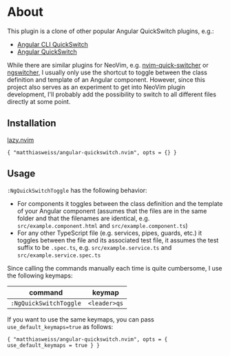 # About

This plugin is a clone of other popular Angular QuickSwitch plugins, e.g.:

* [Angular CLI QuickSwitch](https://plugins.jetbrains.com/plugin/10587-angular-cli-quickswitch)
* [Angular QuickSwitch](https://marketplace.visualstudio.com/items?itemName=erhise.vs-ng-quick-switch)

While there are similar plugins for NeoVim, e.g. [nvim-quick-switcher](https://github.com/Everduin94/nvim-quick-switcher) 
or [ngswitcher](https://github.com/softoika/ngswitcher.vim), I usually only use the shortcut to toggle
between the class definition and template of an Angular component. However, since this project also
serves as an experiment to get into NeoVim plugin development, I'll probably add the possibility to
switch to all different files directly at some point.

## Installation

[lazy.nvim](https://github.com/folke/lazy.nvim)

```
{ "matthiasweiss/angular-quickswitch.nvim", opts = {} }
```

## Usage

`:NgQuickSwitchToggle` has the following behavior: 

* For components it toggles between the class definition and the template of your Angular component
(assumes that the files are in the same folder and that the filenames are identical, 
e.g. `src/example.component.html` and `src/example.component.ts`)
* For any other TypeScript file (e.g. services, pipes, guards, etc.) it toggles between the file and 
its associated test file, it assumes the test suffix to be `.spec.ts`, e.g. `src/example.service.ts` 
and `src/example.service.spec.ts`

Since calling the commands manually each time is quite cumbersome, I use the following keymaps:

| command                | keymap      |
|------------------------|--------------|
| `:NgQuickSwitchToggle` | `<leader>qs` |

If you want to use the same keymaps, you can pass `use_default_keymaps=true` as follows:

```
{ "matthiasweiss/angular-quickswitch.nvim", opts = { use_default_keymaps = true } }
```
